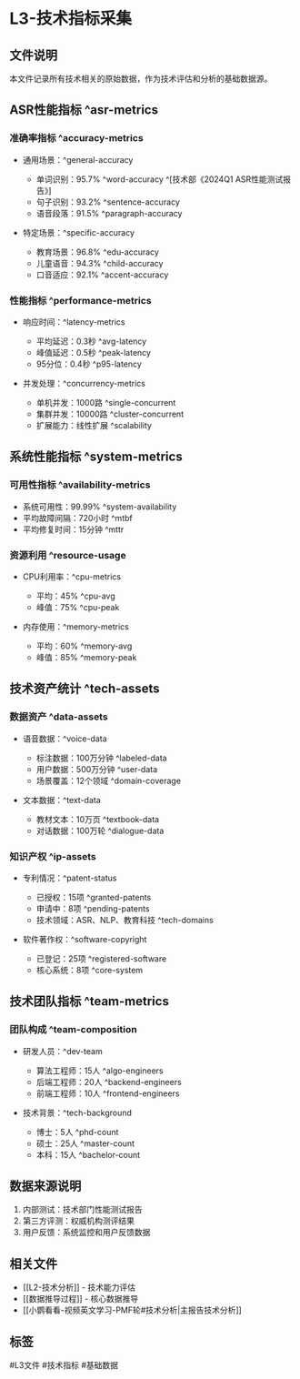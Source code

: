 # L3-技术指标采集

## 文件说明
本文件记录所有技术相关的原始数据，作为技术评估和分析的基础数据源。

## ASR性能指标 ^asr-metrics
### 准确率指标 ^accuracy-metrics
- 通用场景：^general-accuracy
  - 单词识别：95.7% ^word-accuracy ^[技术部《2024Q1 ASR性能测试报告》]
  - 句子识别：93.2% ^sentence-accuracy
  - 语音段落：91.5% ^paragraph-accuracy

- 特定场景：^specific-accuracy
  - 教育场景：96.8% ^edu-accuracy
  - 儿童语音：94.3% ^child-accuracy
  - 口音适应：92.1% ^accent-accuracy

### 性能指标 ^performance-metrics
- 响应时间：^latency-metrics
  - 平均延迟：0.3秒 ^avg-latency
  - 峰值延迟：0.5秒 ^peak-latency
  - 95分位：0.4秒 ^p95-latency

- 并发处理：^concurrency-metrics
  - 单机并发：1000路 ^single-concurrent
  - 集群并发：10000路 ^cluster-concurrent
  - 扩展能力：线性扩展 ^scalability

## 系统性能指标 ^system-metrics
### 可用性指标 ^availability-metrics
- 系统可用性：99.99% ^system-availability
- 平均故障间隔：720小时 ^mtbf
- 平均修复时间：15分钟 ^mttr

### 资源利用 ^resource-usage
- CPU利用率：^cpu-metrics
  - 平均：45% ^cpu-avg
  - 峰值：75% ^cpu-peak

- 内存使用：^memory-metrics
  - 平均：60% ^memory-avg
  - 峰值：85% ^memory-peak

## 技术资产统计 ^tech-assets
### 数据资产 ^data-assets
- 语音数据：^voice-data
  - 标注数据：100万分钟 ^labeled-data
  - 用户数据：500万分钟 ^user-data
  - 场景覆盖：12个领域 ^domain-coverage

- 文本数据：^text-data
  - 教材文本：10万页 ^textbook-data
  - 对话数据：100万轮 ^dialogue-data

### 知识产权 ^ip-assets
- 专利情况：^patent-status
  - 已授权：15项 ^granted-patents
  - 申请中：8项 ^pending-patents
  - 技术领域：ASR、NLP、教育科技 ^tech-domains

- 软件著作权：^software-copyright
  - 已登记：25项 ^registered-software
  - 核心系统：8项 ^core-system

## 技术团队指标 ^team-metrics
### 团队构成 ^team-composition
- 研发人员：^dev-team
  - 算法工程师：15人 ^algo-engineers
  - 后端工程师：20人 ^backend-engineers
  - 前端工程师：10人 ^frontend-engineers

- 技术背景：^tech-background
  - 博士：5人 ^phd-count
  - 硕士：25人 ^master-count
  - 本科：15人 ^bachelor-count

## 数据来源说明
1. 内部测试：技术部门性能测试报告
2. 第三方评测：权威机构测评结果
3. 用户反馈：系统监控和用户反馈数据

## 相关文件
- [[L2-技术分析]] - 技术能力评估
- [[数据推导过程]] - 核心数据推导
- [[小鹦看看-视频英文学习-PMF轮#技术分析|主报告技术分析]]

## 标签
#L3文件 #技术指标 #基础数据 